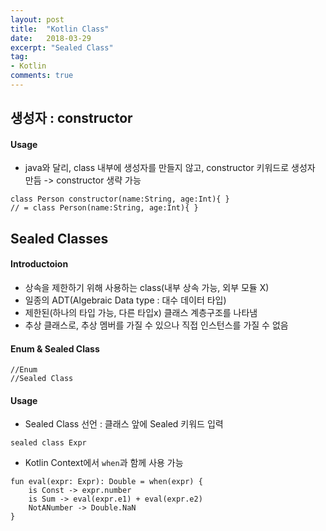 ```yaml
---
layout: post
title:  "Kotlin Class"
date:   2018-03-29
excerpt: "Sealed Class"
tag:
- Kotlin
comments: true
---
```


## 생성자 : constructor

#### Usage
* java와 달리, class 내부에 생성자를 만들지 않고, constructor 키워드로 생성자 만듬 -> constructor 생략 가능

~~~
class Person constructor(name:String, age:Int){ }
// = class Person(name:String, age:Int){ }
~~~


## Sealed Classes

#### Introductoion
* 상속을 제한하기 위해 사용하는 class(내부 상속 가능, 외부 모듈 X)
* 일종의 ADT(Algebraic Data type : 대수 데이터 타입)
* 제한된(하나의 타입 가능, 다른 타입x) 클래스 계층구조를 나타냄
* 추상 클래스로, 추상 멤버를 가질 수 있으나 직접 인스턴스를 가질 수 없음

#### Enum & Sealed Class
~~~
//Enum
//Sealed Class
~~~

#### Usage
* Sealed Class 선언 : 클래스 앞에 Sealed 키워드 입력
~~~
sealed class Expr 
~~~
* Kotlin Context에서 `when`과 함께 사용 가능
~~~
fun eval(expr: Expr): Double = when(expr) {  
    is Const -> expr.number
    is Sum -> eval(expr.e1) + eval(expr.e2)
    NotANumber -> Double.NaN
}
~~~
